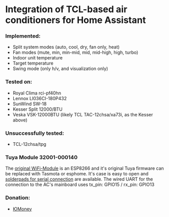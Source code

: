 # Integration of TCL-based air conditioners for Home Assistant

### Implemented:
- Split system modes (auto, cool, dry, fan only, heat)
- Fan modes (mute, min, min-mid, mid, mid-high, high, turbo)
- Indoor unit temperature
- Target temperature
- Swing mode (only h/v, and visualization only)

### Tested on:
- Royal Clima rci-pf40hn
- Lennox LI036CI-180P432
- SunWind SW-18
- Kesser Split 12000/BTU
- Veska VSK-12000BTU (likely TCL TAC-12chsa/xa73i, as the Kesser above)

### Unsuccessfully tested:
- TCL-12chsa/tpg

### Tuya Module 32001-000140
The [original WiFi-Module](https://github.com/user-attachments/assets/f1888a35-ba68-4869-9790-71ff8c572931) is an ESP8266 and it's original Tuya firmware can be replaced with Tasmota or esphome. It's case is easy to open and [solderpads for serial connection](https://github.com/user-attachments/assets/4515421f-4346-4248-aba7-d4db3886ac40) are available.
The wired UART for the connection to the AC's mainboard uses tx_pin: GPIO15 / rx_pin: GPIO13

### Donation: 
- [ЮMoney](https://yoomoney.ru/fundraise/XBIABgGlKEA.230703)
